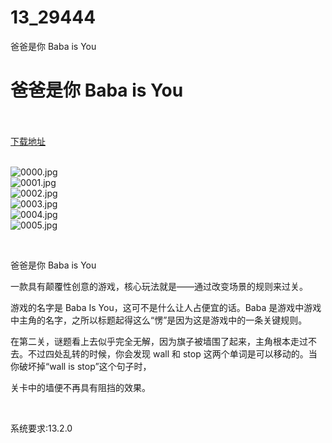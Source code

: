 # 13_29444
爸爸是你 Baba is You
# 爸爸是你 Baba is You
 <br/></br>
[下载地址](https://www.switch520.cc/article/29444 "下载地址")
<br/></br>

<p><img title="0000.jpg" src="https://www.switch520.cc/muke_img/2022_04_10_540367304d304.jpg" alt="0000.jpg"><br>
<img title="0001.jpg" src="https://www.switch520.cc/muke_img/2022_04_10_3d9ea002e4474.jpg" alt="0001.jpg"><br>
<img title="0002.jpg" src="https://www.switch520.cc/muke_img/2022_04_10_6d62b4e9477ad.jpg" alt="0002.jpg"><br>
<img title="0003.jpg" src="https://www.switch520.cc/muke_img/2022_04_10_29823a14f0a5e.jpg" alt="0003.jpg"><br>
<img title="0004.jpg" src="https://www.switch520.cc/muke_img/2022_04_10_158f39277c184.jpg" alt="0004.jpg"><br>
<img title="0005.jpg" src="https://www.switch520.cc/muke_img/2022_04_10_9af95741dc45f.jpg" alt="0005.jpg"></p>
<p>&nbsp;</p>
<p>爸爸是你 Baba is You</p>
<p>一款具有颠覆性创意的游戏，核心玩法就是——通过改变场景的规则来过关。</p>
<p>游戏的名字是 Baba Is You，这可不是什么让人占便宜的话。Baba 是游戏中游戏中主角的名字，之所以标题起得这么“愣”是因为这是游戏中的一条关键规则。</p>
<p>在第二关，谜题看上去似乎完全无解，因为旗子被墙围了起来，主角根本走过不去。不过四处乱转的时候，你会发现 wall 和 stop 这两个单词是可以移动的。当你破坏掉“wall is stop”这个句子时，</p>
<p>关卡中的墙便不再具有阻挡的效果。</p>
<p>&nbsp;</p>
<p>系统要求:13.2.0</p>



<p>&nbsp;</p>
